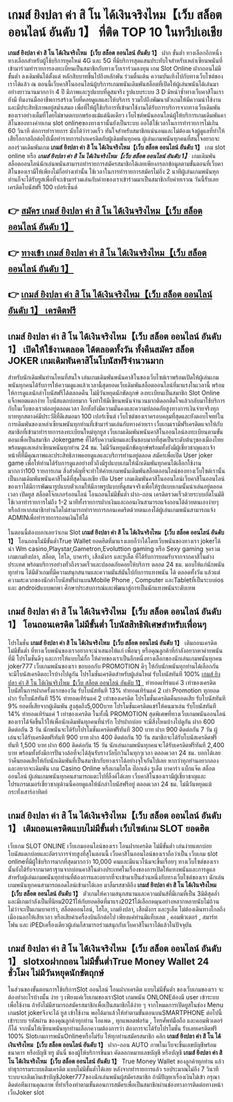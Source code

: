 # เกมส์ ยิงปลา ค่า สิ โน ได้เงินจริงไหม【เว็บ สล็อต ออนไลน์ อันดับ 1】  ที่ติด TOP 10 ในทวีปเอเชีย

**เกมส์ ยิงปลา ค่า สิ โน ได้เงินจริงไหม【เว็บ สล็อต ออนไลน์ อันดับ 1】** ฝาก ขั้นต่ำ  ทางเลือกอีกหนึ่งทางเลือกสำหรับผู้ใช้บริการยุคใหม่ 4G และ 5G ที่มีบริการสุดแสนประทับใจสำหรับเหล่าเซียนพนันที่เข้ามาร่วมทำรายการลงทะเบียนเป็นสมาชิกกับทางเว็บเราร่วมลงทุน เกม Slot Online ฝากถอนไม่มีขั้นต่ำ ลงเดิมพันได้ตั้งแต่ หลักสิบบาทขึ้นไปถึงหลักพัน ร่วมตื่นเต้น ความบันเทิงไปกับทางเว็บไซต์ของเราได้แล้ว ณ ตอนนี้เว็บคาสิโนออนไลน์ผู้บริการเกมพนันเดิมพันสล็อตที่เปิดให้ผู้เล่นพนันได้เล่นมาอย่างยาวนานมากกว่า 4 ปี มีภาพและรูปแบบที่ดูสมจริง รูปแบบระบบ 3 D
มิหนำซ้ำทางเว็บคาสิโนเรายังมี ทีมงานมืออาชีพการสร้างเว็บที่คอยดูแลและให้บริการ  รวมไปถึงพัฒนาตัวเกมให้มีความน่าใช้งานและมีประสิทธิภาพอยู่สม่ำเสมอ เพื่อที่ให้ผู้ใช้บริการที่เข้ามาใช้งานได้รับการบริการจากทางเว็บเดิมพันของเราอย่างเต็มที่โดยไม่ขาดตกบกพร่องแม้แต่นิดเดียว เว็บไซต์พนันออนไลน์ผู้ให้บริการเกมเดิมพันคาสิโนของทางค่ายเกม slot onlineของทางเรานั้นยังเป็นระบบ ออโต้ใช้เวลาในการทำรายการไม่เกิน 60 วินาที ต่อการทำรายการ นับได้ว่ารวดเร็ว ทันใจสำหรับสมาชิกแน่นอนและไม่ต้องแจ้งผู้ดูแลที่ทำให้เสียโอกาสอีกต่อไปเมื่อทำรายการฝากเครดิตกับผู้เดิมพันทุกคน
ผู้เล่นเกมพนันทุกคนที่สนใจอยากจะลองร่วมเดิมพันเกม **เกมส์ ยิงปลา ค่า สิ โน ได้เงินจริงไหม【เว็บ สล็อต ออนไลน์ อันดับ 1】** เกม slot online หรือ ***เกมส์ ยิงปลา ค่า สิ โน ได้เงินจริงไหม【เว็บ สล็อต ออนไลน์ อันดับ 1】*** เกมเดิมพันสล็อตออนไลน์นักเล่นพนันสามารถทำรายการสมัครสมาชิกได้เลยเพียงกรอกข้อมูลตามขั้นตอนที่เว็บคาสิโนของเรามีให้เพียงไม่กี่อย่างเท่านั้น ใช้เวลาในการทำรายการสมัครไม่ถึง 2 นาทีผู้เล่นเกมพนันทุกท่านก็จะได้รับยูสเพื่อที่จะเข้ามาร่วมเล่นกับค่ายของเราเข้าร่วมมาเป็นสมาชิกกับค่ายเราณ วันนี้รับเลยเครดิตโบนัสฟรี 100 เปอร์เซ็นต์ 

## 👉 [สมัคร เกมส์ ยิงปลา ค่า สิ โน ได้เงินจริงไหม【เว็บ สล็อต ออนไลน์ อันดับ 1】](https://archa888.com/)
## 👉 [ทางเข้า เกมส์ ยิงปลา ค่า สิ โน ได้เงินจริงไหม【เว็บ สล็อต ออนไลน์ อันดับ 1】](https://archa888.com/)
## 👉 [เกมส์ ยิงปลา ค่า สิ โน ได้เงินจริงไหม【เว็บ สล็อต ออนไลน์ อันดับ 1】 เครดิตฟรี](https://archa888.com/)

## เกมส์ ยิงปลา ค่า สิ โน ได้เงินจริงไหม【เว็บ สล็อต ออนไลน์ อันดับ 1】 เปิดให้ใช้งานตลอด ได้ตลอดทั้งวัน ทั้งคืนสมัคร สล็อต JOKER เกมเดิมพันคาสิโนโบนัสฟรีจำนวนมาก

สำหรับนักเดิมพันท่านไหนที่สนใจ เล่นเกมเดิมพันพนันคาสิโนของเว็บไซต์เราพร้อมเปิดให้ผู้เล่นเกมพนันทุกคนได้รับการให้ความดูแลแล้วเวลานี้สุดยอดเว็บเดิมพันสล็อตออนไลน์ที่มาแรงในเวลานี้ พร้อมให้การดูแลนักล่าโบนัสฟรีได้ตลอดคืน ไม่มีวันหยุดนักขัตฤกษ์ ลงทะเบียนเป็นสมาชิก Slot Online แจ็กพอตแตกง่าย โบนัสแตกบ่อยมาก จึงทำให้มีเซียนพนันจำนวนมากติดอกติดใจแล้วกลับมาใช้บริการกับในเว็บของเราต่ออยู่ตลอดเวลา อีกทั้งยังมีความมั่นคงและความปลอดภัยสูงทางการเงินจ่ายจริงทุกบาททุกสตางค์มีประวัติที่ดีเสมอมา 100 เปอร์เซ็นต์ เว็บไซต์ของเราครอบคลุมที่สุดและยังตอบโจทย์ในการเดิมพันของเหล่าเซียนพนันทุกท่านที่เข้ามาร่วมเล่นกับทางค่ายเรา
เว็บเกมเรามีฟรีเครดิตแจกให้กับสมาชิกที่เข้ามาทำรายการลงทะเบียนใหม่ทุกยูส เว็บเกมเดิมพันพนันคาสิโนออนไลน์ลงทะเบียนตามขั้นตอนเพื่อเป็นสมาชิก Jokergame ที่ได้รับความนิยมและชื่นชอบมากที่สุดเป็นระดับต้นๆของเมืองไทย พร้อมดูแลเหล่าเซียนพนันทุกท่าน 24 ชม. ไม่มีวันหยุดนักขัตฤกษ์พร้อมทั้งยังมีผู้เชี่ยวชาญและเจ้าหน้าที่ที่มีคุณภาพและประสิทธิภาพคอยดูแลและบริการท่านอยู่ตลอด สมัครเพื่อเปิด User joker game เพื่อให้ท่านได้รับการดูแลอย่างทั่วถึงมีรูปแบบเกมให้นักเดิมพันทุกคนได้เลือกใช้งานมากกว่า100 รายการเกม
สิ่งสำคัญที่จะทำให้ค่ายเกมพนันเดิมพันสล็อตออนไลน์ของทางเว็บไซต์เรานั้นเป็นเกมเดิมพันพนันคาสิโนดีที่สุดในเอเชีย เปิด User  เกมเดิมพันคาสิโนออนไลน์เว็บคาสิโนออนไลน์ของเราได้มีการพัฒนารูปแบบตัวเกมให้มีภาพรูปแบบที่ดูสมจจริงเพื่อให้รูปแบบเกมนั้นน่าเล่นอยู่ตลอดเวลา เปิดยูส สล็อตโจ๊กเกอร์ออนไลน์ โอนถอนไม่มีขั้นต่ำ ฝาก-ถอน เครดิตรวดเร็วด้วยระบบอัตโนมัติ ใช้เวลาทำรายการไม่ถึง 1-2 นาทีทั้งรายการฝากเงินและถอนเงินสามารถแจ้งถอนได้ด้วยตนเองง่ายๆ หรือถ้าหากสมาชิกท่านใดไม่สามารถทำรายการถอนเคดริตด้วยตนเองได้ผู้เล่นเกมพนันสามารถแจ้ง ADMINเพื่อทำรายการถอนเงินให้ได้

ในตอนนี้ต้องบอกเลยว่าเกม Slot **เกมส์ ยิงปลา ค่า สิ โน ได้เงินจริงไหม【เว็บ สล็อต ออนไลน์ อันดับ 1】** โอนถอนไม่มีขั้นต่ำTrue Wallet ยอดฮิตที่มาแรงเลยก็ว่าได้โดยเว็บพนันของทางเรา jokerได้นำ  Wm casino,Playstar,Gametron,Evoluttion gaming หรือ Sexy gaming จุดรวมเกมเกมยิงปลา, สล็อต, ไฮโล, บาคาร่า, เสือมังกร และรูเล็ต ที่ได้รับการยอมรับจากจากคาสิโนต่างประเทศ พร้อมบริการอย่างทั่วถึงรวดเร็วและปลอดภัยคอยให้บริการ ตลอด 24 ชม. มอบให้แก่นักพนันทุกท่าน ได้มีตัวเกมที่มีความสนุกสนานและความมันส์มันไปกับการแทงพนัน ได้ ตลอดทั้งวัน แล้วแต่ความสะดวกของนักล่าโบนัสฟรีผ่านบนMobile Phone , Computer และTabletที่เป็นระบบios และ androidแบบพกพา ศึกษาประสบการณ์และพัฒนาสู่การเป็นนักแทงพนันระดับเทพ

## เกมส์ ยิงปลา ค่า สิ โน ได้เงินจริงไหม【เว็บ สล็อต ออนไลน์ อันดับ 1】 โอนถอนเครดิต ไม่มีขั้นต่ำ โบนัสสิทธิพิเศษสำหรับเพื่อนๆ

โปรโมชั่น **เกมส์ ยิงปลา ค่า สิ โน ได้เงินจริงไหม【เว็บ สล็อต ออนไลน์ อันดับ 1】** เติมถอนเครดิตไม่มีขั้นต่ำ ที่ทางเว็บพนันของเราอยากจะนำเสนอให้แก่  เพื่อนๆ หรือคุณลูกค้าที่กำลังอยากหาค่ายพนันที่มี โปรโมชั่นดีๆ และการให้แบบไม่กั๊ก ให้ค่ายของเราเป็นอีกหนึ่งทางเลือกของนักเล่นเกมพนันทุกคน joker777 เว็บเกมพนันของเรา ขอบอกกับ PROMOTION ดีๆ ให้กับนักพนันทุกท่านได้เลือกกัน จะมีโบนัสเครดิตอะไรบ้างไปดูกัน
โปรโมชั่นเครดิตสำหรับผู้เล่นใหม่ รับโบนัสทันที 100% [เกมส์ ยิงปลา ค่า สิ โน ได้เงินจริงไหม【เว็บ สล็อต ออนไลน์ อันดับ 1】](https://archa888.com/) ทำยอดเทิร์นแค่ 3 เท่าของเครดิต
โบนัสในการฝากครั้งแรกของวัน รับโบนัสทันที 13% ทำยอดเทิร์นแค่ 2 เท่า
 Promotion ทุกยอดฝาก รับโบนัสทันที 15% ทำยอดเทิร์นแค่ 2 เท่าของเครดิต
โปรโมชั่นเครดิตคืนยอดเสีย รับโบนัสทันที 9% ยอดที่เสียจากผู้เดิมพัน สูงสุดถึง5,000บาท
โปรโมชั่นเครดิตแชร์ให้คนมาเล่น รับโบนัสทันที 14% ทำยอดเทิร์นแค่ 1 เท่าของเครดิต
ในทั้งนี้ PROMOTION สุดพิเศษที่ทางเว็บเกมพนันออนไลน์ของเราได้จัดขึ้นไว้ให้เพื่อนักเดิมพันทุกคนที่น่ารัก โปรฝากบ่อย จะมีสิ่งไหนบ้างไปดูกัน
ฝาก 600 ติดต่อกัน 3 วัน นักพนันจะได้รับโปรโมชั่นเครดิตฟรีทันที 300 บาท
ฝาก 900 ติดต่อกัน 7 วัน ผู้เล่นจะได้รับเครดิตฟรีทันที 900 บาท
ฝาก 400 ติดต่อกัน 10 วัน สมาชิกจะได้รับโบนัสเครดิตฟรีทันที 1,500 บาท
ฝาก 600 ติดต่อกัน 15 วัน นักเล่นเกมพนันทุกคนจะได้รับเครดิตฟรีทันที 2,400 บาท
พร้อมทั้งยังมีการปั่นวงล้อที่จะได้ลุ้นรับรางวัลบิ๊กวินในทุกๆเวลา ตลอดเวลา 24 ชม. บอกได้เลยว่าคืนยอดเสียให้กับนักเดิมพันที่เป็นสมาชิกกับทางเราได้อย่างจุใจกันไปเลย หากว่าทุกท่านอยากลองและอยากจะเดิมพัน เกม  Casino Online หรือเกมไฮโล ป๊อกเด้ง รูเล็ต บาคาร่า แบ็กแจ๊ค สล็อตออนไลน์ ผู้เล่นเกมพนันทุกคนสามารถแตะไปที่ลิ้งค์ได้เลย เว็บคาสิโนของเรามีผู้เชี่ยวชาญและโปรแกรมเมอร์เชี่ยวชาญด้านนี้คอยดูแลให้นักล่าโบนัสฟรีอยู่ ตลอดเวลา 24 ชม. ไม่มีวันหยุดแม้กระทั่งเสาร์อาทิตย์

## เกมส์ ยิงปลา ค่า สิ โน ได้เงินจริงไหม【เว็บ สล็อต ออนไลน์ อันดับ 1】 เติมถอนเครดิตแบบไม่มีขั้นต่ำ  เว็บไซต์เกม SLOT ยอดฮิต

เว็บเกม SLOT ONLINE เว็บเกมออนไลน์ของเรา โอนฝากเครดิต ไม่มีขั้นต่ำ เล่นง่ายแตกบ่อย โบนัสแตกบ่อยและอัตราการจ่ายสูงที่สุในตอนนี้ เว็บคาสิโนออนไลน์ของเราถือว่าเป็น เว็บเกม slot onlineที่มีผู้ใช้บริการมากที่สุดมากกว่า 10,000 คนและมีแนวโน้มจะขึ้นเรื่อยๆ ทางเว็บไซต์ของเรานั้นยังได้รับจากมาตราฐานจากบ่อนคาสิโนต่างประเทศในเรื่องของการเปิดให้แทงพนันและการดูแล สำหรับผู้เล่นเกมพนันทุกท่านที่ต้องการและอยากที่จะเข้ามาเป็นส่วนหนึ่งกับทางเว็บไซต์ของเรา นักเล่นเกมพนันทุกคนสามารถแอดไลน์เข้ามาได้เลย
	มาลิ้มรสชาติถึง **เกมส์ ยิงปลา ค่า สิ โน ได้เงินจริงไหม【เว็บ สล็อต ออนไลน์ อันดับ 1】** ตัวเกมให้ความสนุกสนานและความมันส์ที่มีเกมที่เป็น 3มิติสุดล้ำ และมีเกมกำลังเป็นที่นิยม2021ให้กับยอดฮิตที่มาแรง2021ได้เลือกหมุนอย่างหลากหลายนับไม่ถ้วน  ไม่ว่าจะเป็นเกมบาคาร่า, สล็อตออนไลน์, ไฮโล, เกมยิงปลา, เสือมังกร และรูเล็ต ไม่ต้องเดินทางไกลถึงเมืองนอกให้เสียเวลา หรือเสียค่าเครื่องบินอีกต่อไป เพียงแค่ท่านมีแท็บเลต , คอมพิวเตอร์ , สมาร์ทโฟน และ iPEDเครื่องเดียวผู้เล่นก็สามารถร่วมสนุกกับเว็บคาสิโนเราได้แล้วในปัจจุบัน

## เกมส์ ยิงปลา ค่า สิ โน ได้เงินจริงไหม【เว็บ สล็อต ออนไลน์ อันดับ 1】 slotxoฝากถอน ไม่มีขั้นต่ำTrue Money Wallet 24 ชั่วโมง ไม่มีวันหยุดนักขัตฤกษ์

ในส่วนของขั้นตอนการใช้บริการSlot ออนไลน์ โอนฝากเครดิต แบบไม่มีขั้นต่ำ ของเว็บเกมของเรา จะต้องทำอะไรบ้างนั้น ง่าย ๆ เพียงแค่เว็บเกมของเราSlot เกมพนัน ONLONEต้องมี user เข้าระบบเพื่อใช้งาน ถ้ายังไม่มีสามารถสมัครสมาชิกเพื่อเป็นสมาชิกได้ง่าย ๆ จากโหมดการเปิดยูสในช่อง Menu เกมslot jokerจึงจะได้ ยูส เข้าใช้งาน พอได้มาแล้วให้ทำตามขั้นตอนบนSMARTPHONE ต่อไปนี้
เข้าระบบ รหัสผ่าน  ของคุณลูกค้าทุกท่าน ไอแพด , ทุกแพลตฟอร์ม , โทรศัพท์มือถือ และคอมพิวเตอร์ก็ได้
จากนั้นให้เซียนพนันทุกท่านเลือกความต้องการว่า ต้องการจะได้รับโปรโมชั่น รับเลยเครดิตฟรี 100% SlotเกมการพนันOnlineหรือไม่รับ
ให้ทุกท่านสมัครสมาชิก คลิก **เกมส์ ยิงปลา ค่า สิ โน ได้เงินจริงไหม【เว็บ สล็อต ออนไลน์ อันดับ 1】** ฝาก-ถอน AUTO ภาพในเว็บจะขึ้นเลขบัญชีพร้อมธนาคาร หรือบัญชี ทรู มันนี่ ของผู้ให้บริการขึ้นมา
คัดลอกหมายเลขบัญชี หรือบัญชี **เกมส์ ยิงปลา ค่า สิ โน ได้เงินจริงไหม【เว็บ สล็อต ออนไลน์ อันดับ 1】** True Money Wallet ของลูกค้าทุกท่าน แล้วทำธุรกรรมระบบเติมเครดิต แบบไม่มีขั้นต่ำได้เลย
หลังจากทำรายการแล้ว รอประมาณไม่ถึง 7 วินาที ระบบจะเติมเงินเข้าบัญชีJoker777ของนักเล่นพนันผู้สมัครสมาชิก
ถ้ามีปัญหาเรื่องเงินไม่เข้า กรุณาติดต่อทีมงานคุณภาพ ที่ทำเรื่องทำตามขั้นตอนการสมัครเพื่อเป็นสมาชิกผ่านช่องทางการติดต่อทางหน้าเว็บJoker slot


